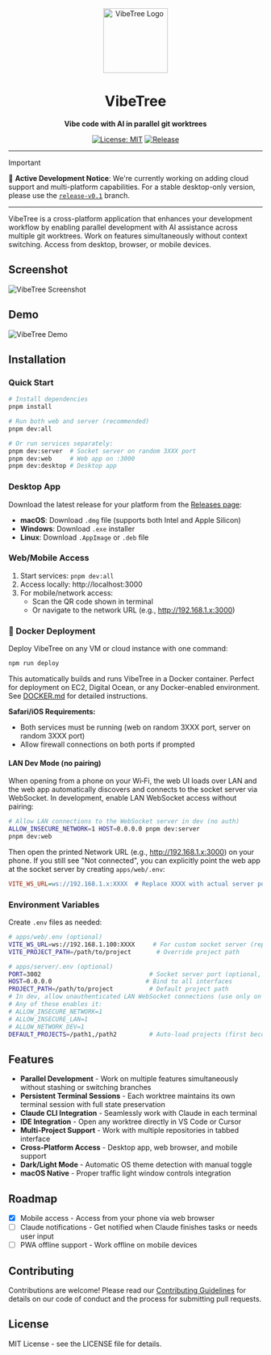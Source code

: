 <div align="center">
  <img src="assets/icons/VibeTree.png" alt="VibeTree Logo" width="128" height="128">
  
  # VibeTree
  
  **Vibe code with AI in parallel git worktrees**
  
  [![License: MIT](https://img.shields.io/badge/License-MIT-yellow.svg)](https://opensource.org/licenses/MIT)
  [![Release](https://img.shields.io/github/v/release/sahithvibudhi/vibe-tree)](https://github.com/sahithvibudhi/vibe-tree/releases)
</div>

---

> [!IMPORTANT]
> 🚧 **Active Development Notice**: We're currently working on adding cloud support and multi-platform capabilities. 
> For a stable desktop-only version, please use the [`release-v0.1`](https://github.com/sahithvibudhi/vibe-tree/tree/release-v0.1) branch.

---

VibeTree is a cross-platform application that enhances your development workflow by enabling parallel development with AI assistance across multiple git worktrees. Work on features simultaneously without context switching. Access from desktop, browser, or mobile devices.

## Screenshot

![VibeTree Screenshot](assets/screenshot.png)

## Demo

![VibeTree Demo](assets/demo.gif)

## Installation

### Quick Start

```bash
# Install dependencies
pnpm install

# Run both web and server (recommended)
pnpm dev:all

# Or run services separately:
pnpm dev:server  # Socket server on random 3XXX port
pnpm dev:web     # Web app on :3000
pnpm dev:desktop # Desktop app
```

### Desktop App

Download the latest release for your platform from the [Releases page](https://github.com/sahithvibudhi/vibe-tree/releases):

- **macOS**: Download `.dmg` file (supports both Intel and Apple Silicon)
- **Windows**: Download `.exe` installer
- **Linux**: Download `.AppImage` or `.deb` file

### Web/Mobile Access

1. Start services: `pnpm dev:all`
2. Access locally: http://localhost:3000
3. For mobile/network access:
   - Scan the QR code shown in terminal
   - Or navigate to the network URL (e.g., http://192.168.1.x:3000)

### 🐳 Docker Deployment

Deploy VibeTree on any VM or cloud instance with one command:

```bash
npm run deploy
```

This automatically builds and runs VibeTree in a Docker container. Perfect for deployment on EC2, Digital Ocean, or any Docker-enabled environment. See [DOCKER.md](DOCKER.md) for detailed instructions.

**Safari/iOS Requirements:**
- Both services must be running (web on random 3XXX port, server on random 3XXX port)
- Allow firewall connections on both ports if prompted

#### LAN Dev Mode (no pairing)
When opening from a phone on your Wi‑Fi, the web UI loads over LAN and the web app automatically discovers and connects to the socket server via WebSocket. In development, enable LAN WebSocket access without pairing:

```bash
# Allow LAN connections to the WebSocket server in dev (no auth)
ALLOW_INSECURE_NETWORK=1 HOST=0.0.0.0 pnpm dev:server
pnpm dev:web
```

Then open the printed Network URL (e.g., http://192.168.1.x:3000) on your phone. If you still see "Not connected", you can explicitly point the web app at the socket server by creating `apps/web/.env`:

```ini
VITE_WS_URL=ws://192.168.1.x:XXXX  # Replace XXXX with actual server port
```

### Environment Variables

Create `.env` files as needed:

```bash
# apps/web/.env (optional)
VITE_WS_URL=ws://192.168.1.100:XXXX     # For custom socket server (replace XXXX with actual port)
VITE_PROJECT_PATH=/path/to/project       # Override project path

# apps/server/.env (optional)
PORT=3002                              # Socket server port (optional, uses random port by default)
HOST=0.0.0.0                          # Bind to all interfaces
PROJECT_PATH=/path/to/project          # Default project path
# In dev, allow unauthenticated LAN WebSocket connections (use only on trusted networks)
# Any of these enables it:
# ALLOW_INSECURE_NETWORK=1
# ALLOW_INSECURE_LAN=1
# ALLOW_NETWORK_DEV=1
DEFAULT_PROJECTS=/path1,/path2         # Auto-load projects (first becomes default)
```

## Features

- **Parallel Development** - Work on multiple features simultaneously without stashing or switching branches
- **Persistent Terminal Sessions** - Each worktree maintains its own terminal session with full state preservation
- **Claude CLI Integration** - Seamlessly work with Claude in each terminal
- **IDE Integration** - Open any worktree directly in VS Code or Cursor
- **Multi-Project Support** - Work with multiple repositories in tabbed interface
- **Cross-Platform Access** - Desktop app, web browser, and mobile support
- **Dark/Light Mode** - Automatic OS theme detection with manual toggle
- **macOS Native** - Proper traffic light window controls integration

## Roadmap

- [x] Mobile access - Access from your phone via web browser
- [ ] Claude notifications - Get notified when Claude finishes tasks or needs user input
- [ ] PWA offline support - Work offline on mobile devices

## Contributing

Contributions are welcome! Please read our [Contributing Guidelines](CONTRIBUTING.md) for details on our code of conduct and the process for submitting pull requests.

## License

MIT License - see the LICENSE file for details.
